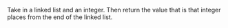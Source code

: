 Take in a linked list and an integer. Then return the value that is that integer places from the end of the linked list.
